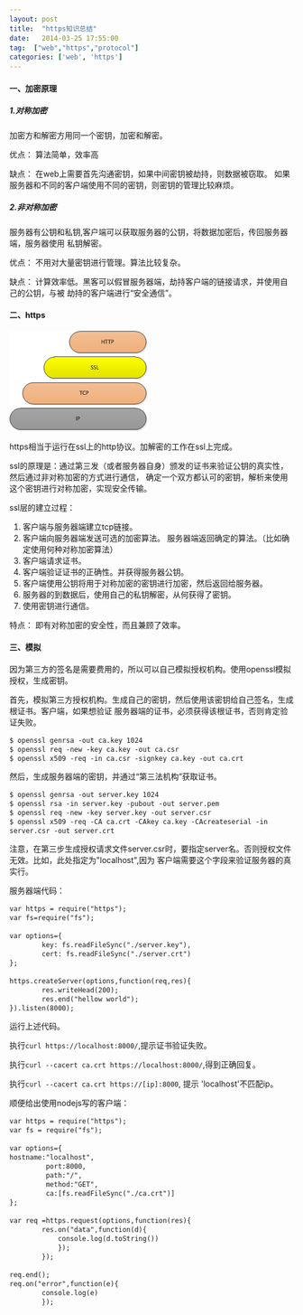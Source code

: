 ```yaml
---
layout: post
title:  "https知识总结"
date:   2014-03-25 17:55:00
tag:  ["web","https","protocol"]
categories: ['web', 'https']
---
```


#### 一、加密原理

##### 1.对称加密
加密方和解密方用同一个密钥，加密和解密。

优点： 算法简单，效率高

缺点： 在web上需要首先沟通密钥，如果中间密钥被劫持，则数据被窃取。
如果服务器和不同的客户端使用不同的密钥，则密钥的管理比较麻烦。

##### 2.非对称加密
服务器有公钥和私钥,客户端可以获取服务器的公钥，将数据加密后，传回服务器端，服务器使用
私钥解密。

优点： 不用对大量密钥进行管理。算法比较复杂。

缺点： 计算效率低。黑客可以假冒服务器端，劫持客户端的链接请求，并使用自己的公钥，与被
劫持的客户端进行“安全通信”。

#### 二、https

![](/assets/pic/https_struct.png)

https相当于运行在ssl上的http协议。加解密的工作在ssl上完成。

ssl的原理是：通过第三发（或者服务器自身）颁发的证书来验证公钥的真实性，然后通过非对称加密的方式进行通信，
确定一个双方都认可的密钥，解析来使用这个密钥进行对称加密，实现安全传输。

ssl层的建立过程：

1. 客户端与服务器端建立tcp链接。
2. 客户端向服务器端发送可选的加密算法。 服务器端返回确定的算法。（比如确定使用何种对称加密算法）
3. 客户端请求证书。
4. 客户端验证证书的正确性。并获得服务器公钥。
5. 客户端使用公钥将用于对称加密的密钥进行加密，然后返回给服务器。
6. 服务器的到数据后，使用自己的私钥解密，从何获得了密钥。
7. 使用密钥进行通信。

特点： 即有对称加密的安全性，而且兼顾了效率。


#### 三、模拟
因为第三方的签名是需要费用的，所以可以自己模拟授权机构。使用openssl模拟授权，生成密钥。

首先，模拟第三方授权机构。生成自己的密钥，然后使用该密钥给自己签名，生成根证书。客户端，如果想验证
服务器端的证书，必须获得该根证书，否则肯定验证失败。

	$ openssl genrsa -out ca.key 1024
	$ openssl req -new -key ca.key -out ca.csr
	$ openssl x509 -req -in ca.csr -signkey ca.key -out ca.crt

然后，生成服务器端的密钥，并通过“第三法机构”获取证书。

	$ openssl genrsa -out server.key 1024
	$ openssl rsa -in server.key -pubout -out server.pem
	$ openssl req -new -key server.key -out server.csr
	$ openssl x509 -req -CA ca.crt -CAkey ca.key -CAcreateserial -in server.csr -out server.crt

注意，在第三步生成授权请求文件server.csr时，要指定server名。否则授权文件无效。比如，此处指定为"localhost",因为
客户端需要这个字段来验证服务器的真实行。

服务器端代码：

	var https = require("https");
	var fs=require("fs");

	var options={
		    key: fs.readFileSync("./server.key"),
			cert: fs.readFileSync("./server.crt")
	};

	https.createServer(options,function(req,res){
		    res.writeHead(200);
			res.end("hellow world");
	}).listen(8000);

运行上述代码。

执行`curl https://localhost:8000/`,提示证书验证失败。

执行`curl --cacert ca.crt https://localhost:8000/`,得到正确回复。

执行`curl --cacert ca.crt https://[ip]:8000`, 提示 'localhost'不匹配ip。

顺便给出使用nodejs写的客户端：

	var https = require("https");                                                                                                            
	var fs = require("fs");

	var options={
	hostname:"localhost",
			 port:8000,
			 path:"/",
			 method:"GET",
			 ca:[fs.readFileSync("./ca.crt")]
	};  

	var req =https.request(options,function(res){
			res.on("data",function(d){
				console.log(d.toString())
				});
			});

	req.end();
	req.on("error",function(e){
			console.log(e)
			});
